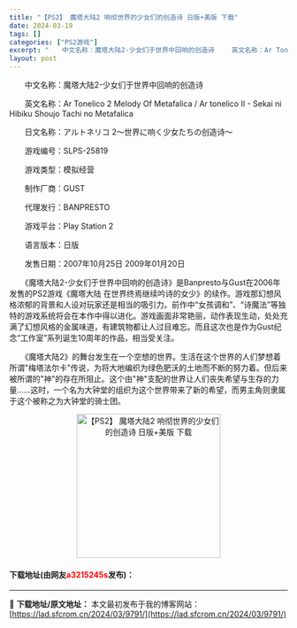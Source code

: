 ```yaml
---
title: "【PS2】 魔塔大陆2 响彻世界的少女们的创造诗 日版+美版 下载"
date: 2024-03-19
tags: []
categories: ["PS2游戏"]
excerpt: "　　中文名称：魔塔大陆2-少女们于世界中回响的创造诗 　　英文名称：Ar Tonelico 2 Melody Of Metafalica / Ar tonelico II - Sekai ni Hibiku Shoujo Tachi no Metafalica 　　日文名称：アルトネリコ 2～世界に&hellip;"
layout: post
---
```


 <p>　　中文名称：魔塔大陆2-少女们于世界中回响的创造诗</p> <p>　　英文名称：Ar Tonelico 2 Melody Of Metafalica / Ar tonelico II - Sekai ni Hibiku Shoujo Tachi no Metafalica</p> <p>　　日文名称：アルトネリコ 2～世界に响く少女たちの创造诗～</p> <p>　　游戏编号：SLPS-25819</p> <p>　　游戏类型：模拟经营</p> <p>　　制作厂商：GUST</p> <p>　　代理发行：BANPRESTO</p> <p>　　游戏平台：Play Station 2</p> <p>　　语言版本：日版</p> <p>　　发售日期：2007年10月25日 2009年01月20日</p> <p>　　《魔塔大陆2-少女们于世界中回响的创造诗》是Banpresto与Gust在2006年发售的PS2游戏《魔塔大陆 在世界终焉继续吟诗的女少》的续作。游戏那幻想风格浓郁的背景和人设对玩家还是相当的吸引力。前作中&ldquo;女孩调和&rdquo;、&ldquo;诗魔法&rdquo;等独特的游戏系统将会在本作中得以进化。游戏画面非常艳丽，动作表现生动，处处充满了幻想风格的金属味道，有建筑物都让人过目难忘。而且这次也是作为Gust纪念&ldquo;工作室&rdquo;系列诞生10周年的作品，相当受关注。</p> <p>　　《魔塔大陆2》的舞台发生在一个空想的世界。生活在这个世界的人们梦想着所谓&quot;梅塔法尔卡&quot;传说，为将大地编织为绿色肥沃的土地而不断的努力着。但后来被所谓的&quot;神&quot;的存在所阻止。这个由&quot;神&quot;支配的世界让人们丧失希望与生存的力量......这时，一个名为大钟堂的组织为这个世界带来了新的希望，而男主角则隶属于这个被称之为大钟堂的骑士团。</p> <p align="center"><img align="" border="0" src="https://lad.sfcrom.cn/wp-content/uploads/2024/03/20240319_65f99772795ea.jpg" width="260" alt="【PS2】 魔塔大陆2 响彻世界的少女们的创造诗 日版+美版 下载" /></p> <p><h4>下载地址(由网友<font color="red">a3215245s</font>发布)：</h4></p> 

---
📖 **下载地址/原文地址：** 本文最初发布于我的博客网站：[https://lad.sfcrom.cn/2024/03/9791/](https://lad.sfcrom.cn/2024/03/9791/)
